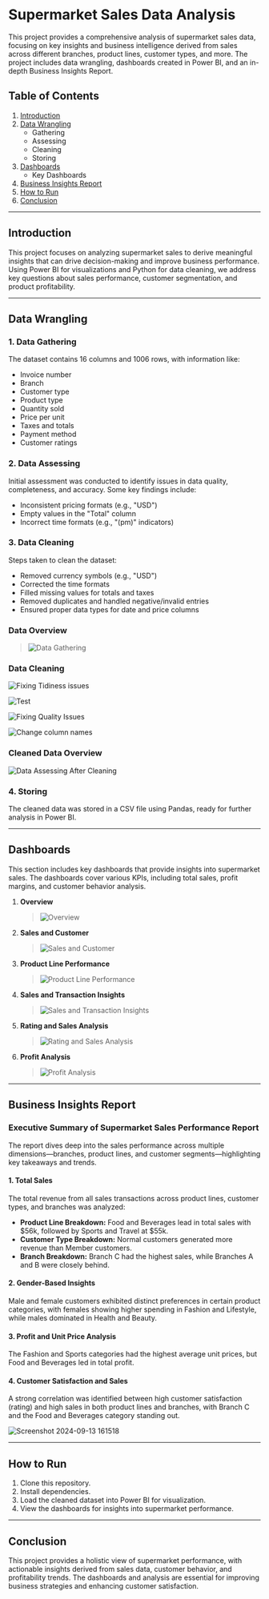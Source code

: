 # Supermarket Sales Data Analysis

This project provides a comprehensive analysis of supermarket sales data, focusing on key insights and business intelligence derived from sales across different branches, product lines, customer types, and more. The project includes data wrangling, dashboards created in Power BI, and an in-depth Business Insights Report.

## Table of Contents
1. [Introduction](#introduction)
2. [Data Wrangling](#data-wrangling)
   - Gathering
   - Assessing
   - Cleaning
   - Storing
3. [Dashboards](#dashboards)
   - Key Dashboards
4. [Business Insights Report](#business-insights-report)
5. [How to Run](#how-to-run)
6. [Conclusion](#conclusion)

---

## Introduction
This project focuses on analyzing supermarket sales to derive meaningful insights that can drive decision-making and improve business performance. Using Power BI for visualizations and Python for data cleaning, we address key questions about sales performance, customer segmentation, and product profitability.

---

## Data Wrangling
### 1. Data Gathering
The dataset contains 16 columns and 1006 rows, with information like:
- Invoice number
- Branch
- Customer type
- Product type
- Quantity sold
- Price per unit
- Taxes and totals
- Payment method
- Customer ratings

### 2. Data Assessing
Initial assessment was conducted to identify issues in data quality, completeness, and accuracy. Some key findings include:
- Inconsistent pricing formats (e.g., "USD")
- Empty values in the "Total" column
- Incorrect time formats (e.g., "(pm)" indicators)

### 3. Data Cleaning
Steps taken to clean the dataset:
- Removed currency symbols (e.g., "USD")
- Corrected the time formats
- Filled missing values for totals and taxes
- Removed duplicates and handled negative/invalid entries
- Ensured proper data types for date and price columns
### Data Overview
> ![Data Gathering](https://github.com/user-attachments/assets/3249fff7-4294-426e-aea7-ccaf51590dcd)

### Data Cleaning
![Fixing Tidiness issues](https://github.com/user-attachments/assets/f12d4bbe-f71d-4f58-bdd4-f742f638f183)


![Test](https://github.com/user-attachments/assets/2d74f281-4138-4706-a6f0-d75a68bfb103)


![Fixing Quality Issues](https://github.com/user-attachments/assets/067c8baf-8d3a-41e4-bddb-f1d2853084b3)


![Change column names](https://github.com/user-attachments/assets/52361336-8664-4e99-b4f7-52ba7499ef90)


### Cleaned Data Overview
![Data Assessing After Cleaning](https://github.com/user-attachments/assets/c4a6c34a-adf7-4561-8c41-6b60bea432c9)

### 4. Storing
The cleaned data was stored in a CSV file using Pandas, ready for further analysis in Power BI.

---

## Dashboards
This section includes key dashboards that provide insights into supermarket sales. The dashboards cover various KPIs, including total sales, profit margins, and customer behavior analysis.

1. **Overview**  
   > ![Overview](https://github.com/user-attachments/assets/122f8cc4-38a0-40cb-97dd-e7aaaa48638d)
  
   

2. **Sales and Customer**  
   > ![Sales and Customer](https://github.com/user-attachments/assets/8b11bf83-36cf-4a8d-8dde-121038a9f057)
   
   
3. **Product Line Performance** 
   > ![Product Line Performance](https://github.com/user-attachments/assets/5394477d-65a4-49a6-a193-2de2dc7dd7c2)
  
   

4. **Sales and Transaction Insights**  
   > ![Sales and Transaction Insights](https://github.com/user-attachments/assets/606006a6-2188-4df7-b60a-a4d0be3393db)
   
  

5. **Rating and Sales Analysis**  
   > ![Rating and Sales Analysis](https://github.com/user-attachments/assets/1b4cd32b-2f3c-48dd-9b6d-5f741b69f6db)
  
  

6. **Profit Analysis**  
   > ![Profit Analysis](https://github.com/user-attachments/assets/6b823f83-912a-424b-ab28-68b99ce4245d)
  

---

## Business Insights Report
### Executive Summary of Supermarket Sales Performance Report
The report dives deep into the sales performance across multiple dimensions—branches, product lines, and customer segments—highlighting key takeaways and trends.

#### 1. Total Sales
The total revenue from all sales transactions across product lines, customer types, and branches was analyzed:
- **Product Line Breakdown:** Food and Beverages lead in total sales with $56k, followed by Sports and Travel at $55k.
- **Customer Type Breakdown:** Normal customers generated more revenue than Member customers.
- **Branch Breakdown:** Branch C had the highest sales, while Branches A and B were closely behind.

#### 2. Gender-Based Insights
Male and female customers exhibited distinct preferences in certain product categories, with females showing higher spending in Fashion and Lifestyle, while males dominated in Health and Beauty.

#### 3. Profit and Unit Price Analysis
The Fashion and Sports categories had the highest average unit prices, but Food and Beverages led in total profit.

#### 4. Customer Satisfaction and Sales
A strong correlation was identified between high customer satisfaction (rating) and high sales in both product lines and branches, with Branch C and the Food and Beverages category standing out.

![Screenshot 2024-09-13 161518](https://github.com/user-attachments/assets/f7ec3691-3bf0-4391-bd06-b1b4e010e88d)




---

## How to Run
1. Clone this repository.
2. Install dependencies.
3. Load the cleaned dataset into Power BI for visualization.
4. View the dashboards for insights into supermarket performance.

---

## Conclusion
This project provides a holistic view of supermarket performance, with actionable insights derived from sales data, customer behavior, and profitability trends. The dashboards and analysis are essential for improving business strategies and enhancing customer satisfaction.
